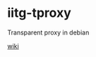# iitg-tproxy
Transparent proxy in debian

[wiki](https://github.com/kunal15595/iitg-tproxy/wiki/iitg-tproxy)

